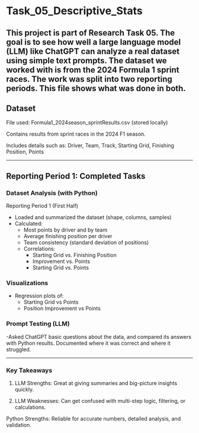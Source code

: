 # Task_05_Descriptive_Stats

This project is part of Research Task 05. The goal is to see how well a large language model (LLM) like ChatGPT can analyze a real dataset using simple text prompts. The dataset we worked with is from the 2024 Formula 1 sprint races.
The work was split into two reporting periods. This file shows what was done in both.
---

##  Dataset
File used: Formula1_2024season_sprintResults.csv (stored locally)

Contains results from sprint races in the 2024 F1 season.

Includes details such as:
Driver, Team, Track, Starting Grid, Finishing Position, Points

---

## Reporting Period 1: Completed Tasks

### Dataset Analysis (with Python)
Reporting Period 1 (First Half)

- Loaded and summarized the dataset (shape, columns, samples)
- Calculated:
  - Most points by driver and by team
  - Average finishing position per driver
  - Team consistency (standard deviation of positions)
  - Correlations:
    - Starting Grid vs. Finishing Position
    - Improvement vs. Points
    - Starting Grid vs. Points

### Visualizations

- Regression plots of:
  - Starting Grid vs Points
  - Position Improvement vs Points

### Prompt Testing (LLM)
-Asked ChatGPT basic questions about the data, and compared its answers with Python results.
Documented where it was correct and where it struggled.

---
### Key Takeaways

1. LLM Strengths: Great at giving summaries and big-picture insights quickly.

2. LLM Weaknesses: Can get confused with multi-step logic, filtering, or calculations.

Python Strengths: Reliable for accurate numbers, detailed analysis, and validation.
